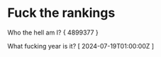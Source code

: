 # Fuck the rankings

Who the hell am I?
{ 4899377 }

What fucking year is it?
[ 2024-07-19T01:00:00Z ]
